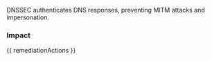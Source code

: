 
DNSSEC authenticates DNS responses, preventing MITM attacks and impersonation.


### Impact
<!-- Add Impact here -->

<!-- DO NOT CHANGE -->
{{ remediationActions }}


